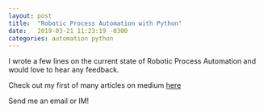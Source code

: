 ```yaml
---
layout: post
title:  "Robotic Process Automation with Python"
date:   2019-03-21 11:23:19 -0300
categories: automation python
---
```


I wrote a few lines on the current state of Robotic Process Automation and would love to hear any feedback.

Check out my first of many articles on medium [here](https://medium.com/@davidkatz_73707/the-modern-enterprise-business-in-code-c6a5e0f4ed7e)

Send me an email or IM!



[jekyll-docs]: https://jekyllrb.com/docs/home
[jekyll-gh]:   https://github.com/jekyll/jekyll
[jekyll-talk]: https://talk.jekyllrb.com/
